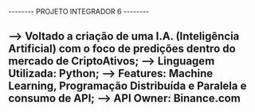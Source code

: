 -------- PROJETO INTEGRADOR 6 --------

--> Voltado a criação de uma I.A. (Inteligência Artificial) com o foco de predições dentro do mercado de CriptoAtivos;
--> Linguagem Utilizada: Python;
--> Features: Machine Learning, Programação Distribuída e Paralela e consumo de API;
--> API Owner: Binance.com
-

